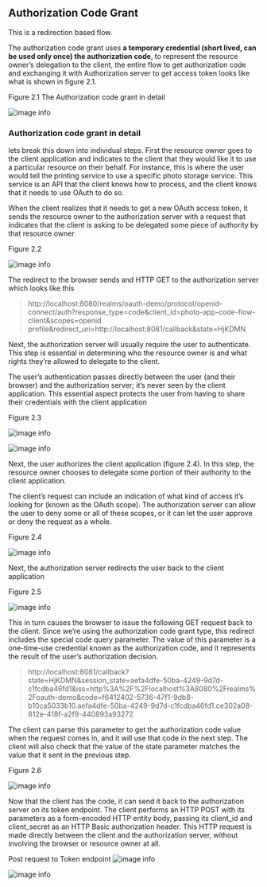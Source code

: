 ## Authorization Code Grant
This is a redirection based flow. 

The authorization code grant uses <b>a temporary credential (short lived, can be used only once) the authorization code</b>, to represent the resource owner’s delegation to the client, the entire flow to get authorization code and exchanging it with Authorization server to get access token looks like what is shown in figure 2.1. 

Figure 2.1 The Authorization code grant in detail

![image info](/images//standard-authorization-flow/auth_code_grant.jpg)

### Authorization code grant in detail
lets break this down into individual steps. First the resource owner goes to the client application and indicates to the client that they would like it to use a particular resource on their behalf. For instance, this is where the user would tell the printing service to use a specific photo storage service. This service is an API that the client knows how to process, and the client knows that it needs to use OAuth to do so.

When the client realizes that it needs to get a new OAuth access token, it sends the resource owner to the authorization server with a request that indicates that the client is asking to be delegated some piece of authority by that resource owner

Figure 2.2

![image info](/images/standard-authorization-flow/client_redirection.jpg)

The redirect to the browser sends and HTTP GET to the authorization server which looks like this


> http://localhost:8080/realms/oauth-demo/protocol/openid-connect/auth?response_type=code&client_id=photo-app-code-flow-client&scopes=openid profile&redirect_uri=http://localhost:8081/callback&state=HjKDMN


Next, the authorization server will usually require the user to authenticate. This step is essential in determining who the resource owner is and what rights they’re allowed to delegate to the client.

The user’s authentication passes directly between the user (and their browser) and the authorization server; it’s never seen by the client application. This essential aspect protects the user from having to share their credentials with the client application

Figure 2.3

![image info](/images//standard-authorization-flow/resource-owner-login.jpg)

![image info](/images/standard-authorization-flow/login-at-server.png?height=100)

Next, the user authorizes the client application (figure 2.4). In this step, the resource owner chooses to delegate some portion of their authority to the client application. 

The client’s request can include an indication of what kind of access it’s looking for (known as the OAuth scope). The authorization server can allow the user to deny some or all of these scopes, or it can let the user approve or deny the request as a whole.

Figure 2.4

![image info](/images/standard-authorization-flow/authorization-grant.jpg)

Next, the authorization server redirects the user back to the client application

Figure 2.5

![image info](/images/standard-authorization-flow/auth-server-redirection.jpg)

This in turn causes the browser to issue the following GET request back to the client. Since we’re using the authorization code grant type, this redirect includes the special code query parameter. The value of this parameter is a one-time-use credential known as the authorization code, and it represents the result of the user’s authorization decision.


> http://localhost:8081/callback?state=HjKDMN&session_state=aefa4dfe-50ba-4249-9d7d-c1fcdba46fd1&iss=http%3A%2F%2Flocalhost%3A8080%2Frealms%2Foauth-demo&code=f6412402-5736-47f1-9db8-b10ca5033b10.aefa4dfe-50ba-4249-9d7d-c1fcdba46fd1.ce302a08-812e-418f-a2f9-440893a93272 


The client can parse this parameter to get the authorization code value when the request comes in, and it will use that code in the next step. The client will also check that the value of the state parameter matches the value that it sent in the previous step.

Figure 2.6

![image info](/images/standard-authorization-flow/code-exchange-for-token.jpg)

Now that the client has the code, it can send it back to the authorization server on its token endpoint. 
The client performs an HTTP POST with its parameters as a form-encoded HTTP entity body, passing its client_id and client_secret as an HTTP Basic authorization header. This HTTP request is made directly between the client and the authorization server, without involving the browser or resource owner at all.

Post request to Token endpoint
![image info](/images/standard-authorization-flow/token-endpoint-req-client-credential.png)

![image info](/images/standard-authorization-flow/get-access-token.png)